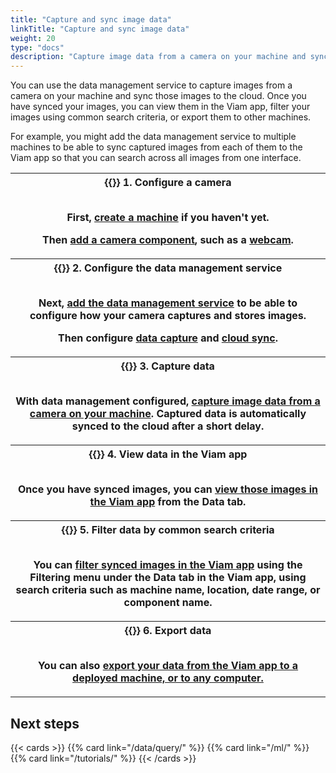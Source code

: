 ```yaml
---
title: "Capture and sync image data"
linkTitle: "Capture and sync image data"
weight: 20
type: "docs"
description: "Capture image data from a camera on your machine and sync that data to the cloud."
---
```


You can use the data management service to capture images from a camera on your machine and sync those images to the cloud.
Once you have synced your images, you can view them in the Viam app, filter your images using common search criteria, or export them to other machines.

For example, you might add the data management service to multiple machines to be able to sync captured images from each of them to the Viam app so that you can search across all images from one interface.

<table>
  <tr>
    <th>{{<imgproc src="/icons/components/camera.svg" class="fill alignleft" style="max-width: 150px" declaredimensions=true alt="configure a camera component">}}
      <b>1. Configure a camera</b><br><br>
      <p>First, <a href="/fleet/machines/#add-a-new-machine">create a machine</a> if you haven't yet.</p>
      <p>Then <a href="/components/camera/">add a camera component</a>, such as a <a href="/components/camera/webcam/">webcam</a>.</p>
    </th>
  </tr>
  <tr>
    <th>{{<imgproc src="/services/icons/data-capture.svg" class="fill alignleft" style="max-width: 150px" declaredimensions=true alt="Collect data">}}
      <b>2. Configure the data management service</b><br><br>
      <p>Next, <a href="/data/">add the data management service</a> to be able to configure how your camera captures and stores images.</p>
      <p>Then configure <a href="/data/capture/">data capture</a> and <a href="/data/cloud-sync/">cloud sync</a>.</p>
    </th>
  </tr>
  <tr>
    <th>{{<imgproc src="/icons/components/camera.svg" class="fill alignleft" style="max-width: 150px" declaredimensions=true alt="Collect data">}}
      <b>3. Capture data</b><br><br>
      <p>With data management configured, <a href="/data/capture/#configure-data-capture-for-individual-components">capture image data from a camera on your machine</a>. Captured data is automatically synced to the cloud after a short delay.</p>
    </th>
  </tr>
  <tr>
    <th>{{<imgproc src="/ml/collect.svg" class="fill alignleft" style="max-width: 150px"  declaredimensions=true alt="Train models">}}
      <b>4. View data in the Viam app</b><br><br>
      <p>Once you have synced images, you can <a href="/data/view/">view those images in the Viam app</a> from the <b>Data</b> tab.</p>
    </th>
  </tr>
  <tr>
    <th>{{<imgproc src="/ml/configure.svg" class="fill alignleft" style="max-width: 150px"  declaredimensions=true alt="Train models">}}
      <b>5. Filter data by common search criteria</b><br><br>
      <p>You can <a href="/data/view/#filter-data">filter synced images in the Viam app</a> using the <b>Filtering</b> menu under the <b>Data</b> tab in the Viam app, using search criteria such as machine name, location, date range, or component name.</p>
    </th>
  </tr>
  <tr>
    <th>{{<imgproc src="/services/icons/data-capture.svg" class="fill alignleft" style="max-width: 150px"  declaredimensions=true alt="Train models">}}
      <b>6. Export data</b><br><br>
      <p>You can also <a href ="/data/export/">export your data from the Viam app to a deployed machine, or to any computer.</p>
    </th>
  </tr>
</table>

## Next steps

{{< cards >}}
{{% card link="/data/query/" %}}
{{% card link="/ml/" %}}
{{% card link="/tutorials/" %}}
{{< /cards >}}
